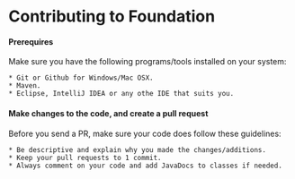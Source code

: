 Contributing to Foundation
==========================

#### Prerequires
Make sure you have the following programs/tools installed on your system:

    * Git or Github for Windows/Mac OSX.
    * Maven.
    * Eclipse, IntelliJ IDEA or any othe IDE that suits you.

#### Make changes to the code, and create a pull request

Before you send a PR, make sure your code does follow these guidelines:

    * Be descriptive and explain why you made the changes/additions.
    * Keep your pull requests to 1 commit.
    * Always comment on your code and add JavaDocs to classes if needed.
